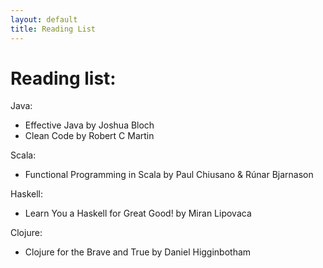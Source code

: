```yaml
---
layout: default
title: Reading List
---
```


  <h1 style>Reading list:</h1>

  Java:

  <ul>
    <li>Effective Java by Joshua Bloch</li>
    <li>Clean Code by Robert C Martin</li>
  </ul>

  Scala:

  <ul>
    <li>Functional Programming in Scala by Paul Chiusano & Rúnar Bjarnason</li>
  </ul>

  Haskell:

  <ul>
    <li>Learn You a Haskell for Great Good! by Miran Lipovaca</li>
  </ul>

  Clojure:

  <ul>
    <li>Clojure for the Brave and True by Daniel Higginbotham</li>
  </ul>
